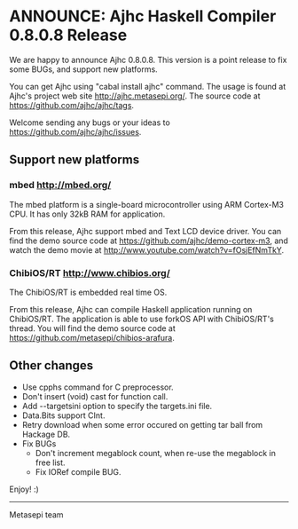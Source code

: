 # ANNOUNCE: Ajhc Haskell Compiler 0.8.0.8 Release

We are happy to announce Ajhc 0.8.0.8.
This version is a point release to fix some BUGs, and support new platforms.

You can get Ajhc using "cabal install ajhc" command.
The usage is found at Ajhc's project web site http://ajhc.metasepi.org/.
The source code at https://github.com/ajhc/ajhc/tags.

Welcome sending any bugs or your ideas to https://github.com/ajhc/ajhc/issues.

## Support new platforms

### mbed http://mbed.org/

The mbed platform is a single-board microcontroller using ARM Cortex-M3 CPU.
It has only 32kB RAM for application.

From this release, Ajhc support mbed and Text LCD device driver.
You can find the demo source code at https://github.com/ajhc/demo-cortex-m3,
and watch the demo movie at http://www.youtube.com/watch?v=fOsjEfNmTkY.

### ChibiOS/RT http://www.chibios.org/

The ChibiOS/RT is embedded real time OS.

From this release, Ajhc can compile Haskell application running on ChibiOS/RT.
The application is able to use forkOS API with ChibiOS/RT's thread.
You will find the demo source code at https://github.com/metasepi/chibios-arafura.

## Other changes

* Use cpphs command for C preprocessor.
* Don't insert (void) cast for function call.
* Add --targetsini option to specify the targets.ini file.
* Data.Bits support CInt.
* Retry download when some error occured on getting tar ball from Hackage DB.
* Fix BUGs
    * Don't increment megablock count, when re-use the megablock in free list.
    * Fix IORef compile BUG.

Enjoy! :)
- - -
Metasepi team
